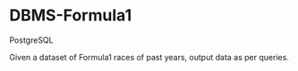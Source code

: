 # DBMS-Formula1

PostgreSQL 

Given a dataset of Formula1 races of past years, output data as per queries.
